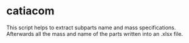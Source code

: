 # catiacom
This script helps to extract subparts name and mass specifications.
Afterwards all the mass and name of the parts written into an .xlsx file. 
